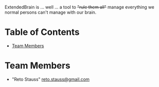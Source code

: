 
ExtendedBrain is ... well ... a tool to <del>"rule them all"</del> manage everything we normal persons can't manage with our brain.

# Table of Contents
 
* [Team Members](#team-members)
 
# <a name="team-members"></a>Team Members
* "Reto Stauss" <reto.stauss@gmail.com>